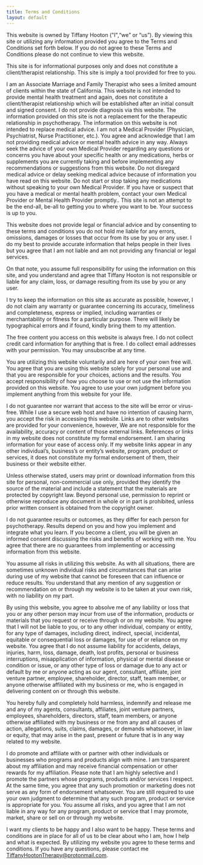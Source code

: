 ```yaml
---
title: Terms and Conditions
layout: default
---
```


This website is owned by Tiffany Hooton ("I",“we” or “us”). By viewing this site or utilizing any information provided you agree to the Terms and Conditions set forth below. If you do not agree to these Terms and Conditions please do not continue to view this website.

This site is for informational purposes only and does not constitute a client/therapist relationship. This site is imply a tool provided for free to you.

I am an Associate Marriage and Family Therapist who sees a limited amount of clients within the state of California. This website is not intended to provide mental health treatment and again, does not constitute a client/therapist relationship which will be established after an initial consult and signed consent. I do not provide diagnosis via this website. The information provided on this site is not a replacement for the therapeutic relationship in psychotherapy. The information on this website is not intended to replace medical advice. I am not a Medical Provider (Physician, Psychiatrist, Nurse Practitioner, etc.). You agree and acknowledge that I am not providing medical advice or mental health advice in any way. Always seek the advice of your own Medical Provider regarding any questions or concerns you have about your specific health or any medications, herbs or supplements you are currently taking and before implementing any recommendations or suggestions from this website. Do not disregard medical advice or delay seeking medical advice because of information you have read on this website. Do not start or stop taking any medications without speaking to your own Medical Provider. If you have or suspect that you have a medical or mental health problem, contact your own Medical Provider or Mental Health Provider promptly.. This site is not an attempt to be the end-all, be-all to getting you to where you want to be. Your success is up to you.

This website does not provide legal or financial advice and by consenting to these terms and conditions you do not hold me liable for any errors, omissions, damages or losses that occur from its use by you or any user. I do my best to provide accurate information that helps people in their lives but you agree that I am not liable and am not providing any financial or legal services.

On that note, you assume full responsibility for using the information on this site, and you understand and agree that Tiffany Hooton is not responsible or liable for any claim, loss, or damage resulting from its use by you or any user.

I try to keep the information on this site as accurate as possible, however, I do not claim any warranty or guarantee concerning its accuracy, timeliness and completeness, express or implied, including warranties or merchantability or fitness for a particular purpose. There will likely be typographical errors and if found, kindly bring them to my attention.

The free content you access on this website is always free. I do not collect credit card information for anything that is free. I do collect email addresses with your permission. You may unsubscribe at any time.

You are utilizing this website voluntarily and are here of your own free will. You agree that you are using this website solely for your personal use and that you are responsible for your choices, actions and the results. You accept responsibility of how you choose to use or not use the information provided on this website. You agree to use your own judgment before you implement anything from this website for your life.

I do not guarantee nor warrant that access to the site will be error or virus-free. While I use a secure web host and have no intention of causing harm, you accept the risk in accessing this website. Links are to other websites are provided for your convenience, however, We are not responsible for the availability, accuracy or content of those external links. References or links in my website does not constitute my formal endorsement. I am sharing information for your ease of access only. If my website links appear in any other individual’s, business’s or entity’s website, program, product or services, it does not constitute my formal endorsement of them, their business or their website either.

Unless otherwise stated, users may print or download information from this site for personal, non-commercial use only, provided they identify the source of the material and include a statement that the materials are protected by copyright law. Beyond personal use, permission to reprint or otherwise reproduce any document in whole or in part is prohibited, unless prior written consent is obtained from the copyright owner.

I do not guarantee results or outcomes, as they differ for each person for psychotherapy. Results depend on you and how you implement and integrate what you learn. If you become a client, you will be given an informed consent discussing the risks and benefits of working with me. You agree that there are no guarantees from implementing or accessing information from this website.

You assume all risks in utilizing this website. As with all situations, there are sometimes unknown individual risks and circumstances that can arise during use of my website that cannot be foreseen that can influence or reduce results. You understand that any mention of any suggestion or recommendation on or through my website is to be taken at your own risk, with no liability on my part.

By using this website, you agree to absolve me of any liability or loss that you or any other person may incur from use of the information, products or materials that you request or receive through or on my website. You agree that I will not be liable to you, or to any other individual, company or entity, for any type of damages, including direct, indirect, special, incidental, equitable or consequential loss or damages, for use of or reliance on my website. You agree that I do not assume liability for accidents, delays, injuries, harm, loss, damage, death, lost profits, personal or business interruptions, misapplication of information, physical or mental disease or condition or issue, or any other type of loss or damage due to any act or default by me or anyone acting as our agent, consultant, affiliate, joint venture partner, employee, shareholder, director, staff, team member, or anyone otherwise affiliated with my business or me, who is engaged in delivering content on or through this website.

You hereby fully and completely hold harmless, indemnify and release me and any of my agents, consultants, affiliates, joint venture partners, employees, shareholders, directors, staff, team members, or anyone otherwise affiliated with my business or me from any and all causes of action, allegations, suits, claims, damages, or demands whatsoever, in law or equity, that may arise in the past, present or future that is in any way related to my website.

I do promote and affiliate with or partner with other individuals or businesses who programs and products align with mine. I am transparent about my affiliation and may receive financial compensation or other rewards for my affiliation. Please note that I am highly selective and I promote the partners whose programs, products and/or services I respect. At the same time, you agree that any such promotion or marketing does not serve as any form of endorsement whatsoever. You are still required to use your own judgment to determine that any such program, product or service is appropriate for you. You assume all risks, and you agree that I am not liable in any way for any program, product or service that I may promote, market, share or sell on or through my website.

I want my clients to be happy and I also want to be happy. These terms and conditions are in place for all of us to be clear about who I am, how I help and what is expected. By utilizing my website you agree to these terms and conditions. If you have any questions, please contact me TiffanyHootonTherapy@protonmail.com.
